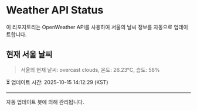 
# Weather API Status

이 리포지토리는 OpenWeather API를 사용하여 서울의 날씨 정보를 자동으로 업데이트합니다.

## 현재 서울 날씨
> 서울의 현재 날씨: overcast clouds, 온도: 26.23°C, 습도: 58%

⏳ 업데이트 시간: 2025-10-15 14:12:29 (KST)

---
자동 업데이트 봇에 의해 관리됩니다.
